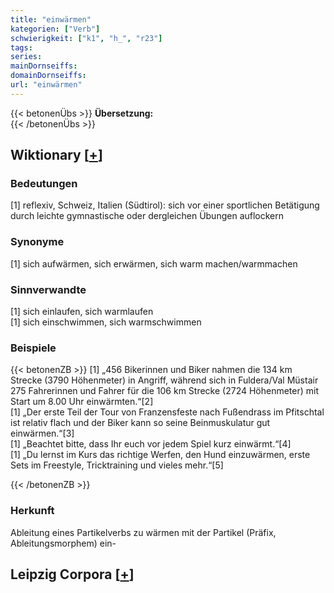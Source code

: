 ```yaml
---
title: "einwärmen"
kategorien: ["Verb"]
schwierigkeit: ["k1", "h_", "r23"]
tags:
series:
mainDornseiffs:
domainDornseiffs:
url: "einwärmen"
---
```


{{< betonenÜbs >}}
**Übersetzung:**  
{{< /betonenÜbs >}}

## Wiktionary [[+](https://de.wiktionary.org/wiki/einwärmen)]

### Bedeutungen
[1] reflexiv, Schweiz, Italien (Südtirol): sich vor einer sportlichen Betätigung durch leichte gymnastische oder dergleichen Übungen auflockern  

### Synonyme
[1] sich aufwärmen, sich erwärmen, sich warm machen/warmmachen  

### Sinnverwandte
[1] sich einlaufen, sich warmlaufen  
[1] sich einschwimmen, sich warmschwimmen  

### Beispiele
{{< betonenZB >}}
[1] „456 Bikerinnen und Biker nahmen die 134 km Strecke (3790 Höhenmeter) in Angriff, während sich in Fuldera/Val Müstair 275 Fahrerinnen und Fahrer für die 106 km Strecke (2724 Höhenmeter) mit Start um 8.00 Uhr einwärmten.“[2]  
[1] „Der erste Teil der Tour von Franzensfeste nach Fußendrass im Pfitschtal ist relativ flach und der Biker kann so seine Beinmuskulatur gut einwärmen.“[3]  
[1] „Beachtet bitte, dass Ihr euch vor jedem Spiel kurz einwärmt.“[4]  
[1] „Du lernst im Kurs das richtige Werfen, den Hund einzuwärmen, erste Sets im Freestyle, Tricktraining und vieles mehr.“[5]  

{{< /betonenZB >}}
### Herkunft
Ableitung eines Partikelverbs zu wärmen mit der Partikel (Präfix, Ableitungsmorphem) ein-  


## Leipzig Corpora [[+](https://corpora.uni-leipzig.de/en/res?word=einwärmen&corpusId=deu_newscrawl-public_2018)]

